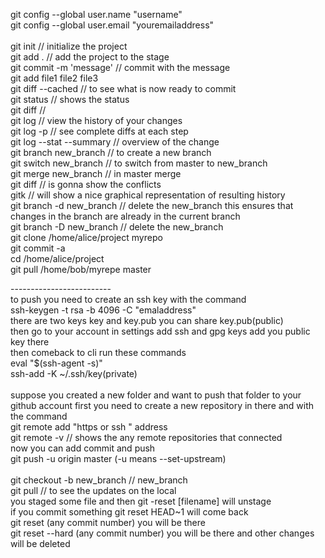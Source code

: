git config --global user.name "username" <br />
git config --global user.email "youremailaddress" <br />
<br />
git init // initialize the project <br />
git add . // add the project to the stage <br />
git commit -m 'message' // commit with the message <br />
git add file1 file2 file3 <br />
git diff --cached // to see what is now ready to commit <br />
git status // shows the status <br />
git diff // <br />
git log // view the history of your changes <br />
git log -p // see complete diffs at each step <br />
git log --stat --summary // overview of the change <br />
git branch new_branch // to create a new branch <br />
git switch new_branch // to switch from master to new_branch <br />
git merge new_branch // in master merge <br />
git diff // is gonna show the conflicts <br />
gitk // will show a nice graphical representation of resulting history <br />
git branch -d new_branch // delete the new_branch this ensures that changes in the branch are already in the current branch <br />
git branch -D new_branch // delete the new_branch <br />
git clone /home/alice/project myrepo <br />
git commit -a <br />
cd /home/alice/project <br />
git pull /home/bob/myrepe master <br />


-------------------------<br />
to push you need to create an ssh key with the command <br />
ssh-keygen -t rsa -b 4096 -C "emaladdress" <br />
there are two keys key and key.pub you can share key.pub(public) <br />
then go to your account in settings add ssh and gpg keys add you public key there <br />
then comeback to cli run these commands <br />
eval "$(ssh-agent -s)" <br />
ssh-add -K ~/.ssh/key(private) <br />
<br />
suppose you created a new folder and want to push that folder to your github account first you need to create a new repository in there and with the command <br />
git remote add "https or ssh " address <br /> 
git remote -v // shows the any remote repositories that connected <br />
now you can add commit and push <br />
git push -u origin master (-u means --set-upstream)<br /> 
<br />
git checkout -b new_branch // new_branch <br />
git pull // to see the updates on the local <br />
you staged some file and then git -reset [filename] will unstage <br />
if you commit something git reset HEAD~1 will come back <br />
git reset (any commit number) you will be there <br />
git reset --hard (any commit number) you will be there and other changes will be deleted <br />


 
